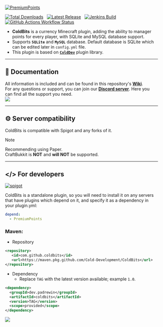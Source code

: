 [![PremiumPoints](https://imgur.com/mekl311.png)](https://github.com/padrewin/PremiumPoints)<br>

[![Total Downloads](https://img.shields.io/github/downloads/Cold-Development/ColdBits/total?logo=coin&color=635aa7)](https://github.com/Cold-Development/ColdBits/releases)
&nbsp;
[![Latest Release](https://img.shields.io/github/v/release/Cold-Development/ColdBits?style=flat&logo=github&color=635aa7)](https://github.com/Cold-Development/ColdBits/packages/2256282)
&nbsp;
[![Jenkins Build](https://img.shields.io/jenkins/build?jobUrl=https%3A%2F%2Fjenkins.colddev.dev%2Fjob%2FCold%2520Development%2Fjob%2FPremiumPoints%2F&style=flat&logo=jenkins&logoColor=white&logoSize=auto&label=Jenkins)](https://jenkins.colddev.dev/job/Cold%20Development/job/PremiumPoints/)
&nbsp;
[![GitHub Actions Workflow Status](https://img.shields.io/github/actions/workflow/status/Cold-Development/ColdBits/release.yml?branch=master&style=flat&logo=github&label=GitHub)](https://github.com/Cold-Development/ColdBits/actions/workflows/release.yml)

* **ColdBits** is a currency Minecraft plugin, adding the ability to manager points for every player, with SQLite and MySQL database support.<br>
* Supports **`SQLite`** and **`MySQL`** database. Default database is SQLite which can be edited later in `config.yml` file.<br>
* This plugin is based on [**`ColdDev`**](https://github.com/Cold-Development/ColdDev) plugin library.

---
## 📖 Documentation
All information is included and can be found in this repository's [**Wiki**](https://github.com/Cold-Development/ColdBits/wiki).<br>
For any questions or support, you can join our [**Discord server**](https://discord.colddev.dev). Here you can find all the support you need.<br>
![](https://imgur.com/Bt82udk.png)

---
## ⚙️ Server compatibility<br>
ColdBits is compatible with Spigot and any forks of it.<br>
> [!NOTE]
> Recommending using Paper.<br>
> CraftBukkit is **NOT** and **will NOT** be supported.

---
## </> For developers
<p>
    <a href="https://github.com/Cold-Development/ColdBits/releases">
        <img alt="spigot" src="https://img.shields.io/github/v/release/Cold-Development/ColdBits?style=for-the-badge&logo=github&color=00SS00"/>
    </a>
</p>

ColdBits is a standalone plugin, so you will need to install it on any servers that have plugins which depend on it, and specify it as a dependency in your plugin.yml:<br>
```plugin.yml
depend:
  - PremiumPoints
```

### Maven:
- Repository<br>

```pom.xml
<repository>
   <id>com.github.coldbits</id>
   <url>https://maven.pkg.github.com/Cold-Development/ColdBits</url>
</repository>
```
- Dependency
  - Replace `TAG` with the latest version available; example `1.0`.<br>
  
```pom.xml
<dependency>
  <groupId>dev.padrewin</groupId>
  <artifactId>coldbits</artifactId>
  <version>TAG</version>
  <scope>provided</scope>
</dependency>
```
![](https://raw.githubusercontent.com/mayhemantt/mayhemantt/Update/svg/Bottom.svg)
